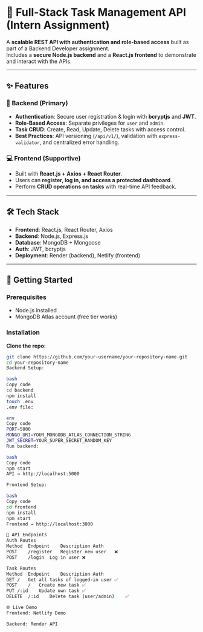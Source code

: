 # 📌 Full-Stack Task Management API (Intern Assignment)

A **scalable REST API with authentication and role-based access** built as part of a Backend Developer assignment.  
Includes a **secure Node.js backend** and a **React.js frontend** to demonstrate and interact with the APIs.

---

## ✨ Features

### 🔐 Backend (Primary)
- **Authentication**: Secure user registration & login with **bcryptjs** and **JWT**.  
- **Role-Based Access**: Separate privileges for `user` and `admin`.  
- **Task CRUD**: Create, Read, Update, Delete tasks with access control.  
- **Best Practices**: API versioning (`/api/v1/`), validation with `express-validator`, and centralized error handling.  

### 💻 Frontend (Supportive)
- Built with **React.js + Axios + React Router**.  
- Users can **register, log in, and access a protected dashboard**.  
- Perform **CRUD operations on tasks** with real-time API feedback.  

---

## 🛠️ Tech Stack
- **Frontend**: React.js, React Router, Axios  
- **Backend**: Node.js, Express.js  
- **Database**: MongoDB + Mongoose  
- **Auth**: JWT, bcryptjs  
- **Deployment**: Render (backend), Netlify (frontend)  

---

## 🚀 Getting Started

### Prerequisites
- Node.js installed  
- MongoDB Atlas account (free tier works)  

### Installation

**Clone the repo:**
```bash
git clone https://github.com/your-username/your-repository-name.git
cd your-repository-name
Backend Setup:

bash
Copy code
cd backend
npm install
touch .env
.env file:

env
Copy code
PORT=5000
MONGO_URI=YOUR_MONGODB_ATLAS_CONNECTION_STRING
JWT_SECRET=YOUR_SUPER_SECRET_RANDOM_KEY
Run backend:

bash
Copy code
npm start
API → http://localhost:5000

Frontend Setup:

bash
Copy code
cd frontend
npm install
npm start
Frontend → http://localhost:3000

🔌 API Endpoints
Auth Routes
Method	Endpoint	Description	Auth
POST	/register	Register new user	❌
POST	/login	Log in user	❌

Task Routes
Method	Endpoint	Description	Auth
GET	/	Get all tasks of logged-in user	✅
POST	/	Create new task	✅
PUT	/:id	Update own task	✅
DELETE	/:id	Delete task (user/admin)	✅

🌐 Live Demo
Frontend: Netlify Demo

Backend: Render API